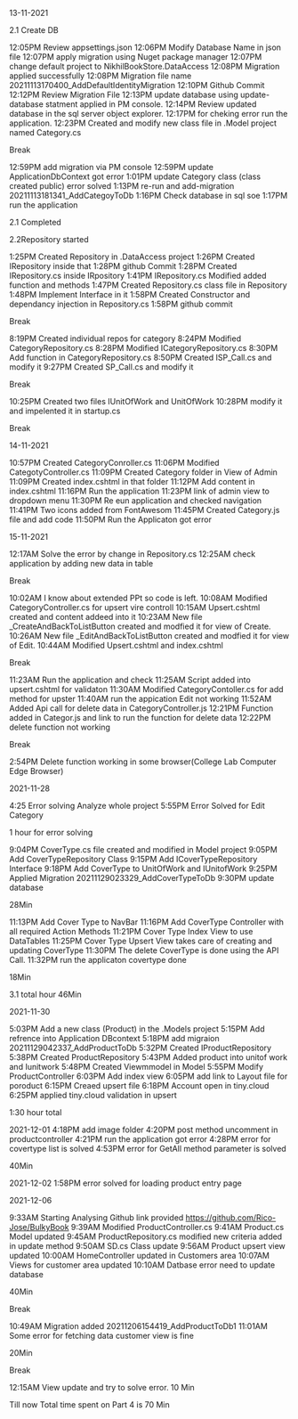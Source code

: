 

13-11-2021

2.1 Create DB

12:05PM Review appsettings.json
12:06PM Modify Database Name in json file
12:07PM apply migration using Nuget package manager
12:07PM change default project to NikhilBookStore.DataAccess
12:08PM Migration applied successfully
12:08PM Migration file name 20211113170400_AddDefaultIdentityMigration
12:10PM Github Commit
12:12PM Review Migration File
12:13PM update database using update-database statment applied in PM console.
12:14PM Review updated database in the sql server object explorer.
12:17PM for cheking error run the application.
12:23PM Created and modify new class file in .Model project named Category.cs

Break

12:59PM add migration via PM console
12:59PM update ApplicationDbContext got error
1:01PM update Category class (class created public) error solved
1:13PM re-run and add-migration 20211113181341_AddCategoyToDb
1:16PM Check database in sql soe
1:17PM run the application

2.1 Completed

2.2Repository started

1:25PM Created Repository in .DataAccess project
1:26PM Created IRepository inside that
1:28PM github Commit
1:28PM Created IRepository.cs inside IRpository
1:41PM IRepository.cs Modified added function and methods
1:47PM Created Repository.cs class file in Repository
1:48PM Implement Interface in it
1:58PM Created Constructor and dependancy injection in Repository.cs
1:58PM github commit

Break 

8:19PM Created individual repos for category
8:24PM Modified CategoryRepository.cs
8:28PM Modified ICategoryRepository.cs
8:30PM Add function in CategoryRepository.cs
8:50PM Created ISP_Call.cs and modify it
9:27PM Created SP_Call.cs and modify it

Break

10:25PM Created two files IUnitOfWork and UnitOfWork
10:28PM modify it and impelented it in startup.cs

Break

14-11-2021

10:57PM Created CategoryConroller.cs
11:06PM Modified CategotyController.cs
11:09PM Created Category folder in View of Admin
11:09PM Created index.cshtml in that folder
11:12PM Add content in index.cshtml 
11:16PM Run the application 
11:23PM link of admin view to dropdown menu
11:30PM Re eun application and checked navigation
11:41PM Two icons added from FontAwesom 
11:45PM Created Category.js file and add code
11:50PM Run the Applicaton got error


15-11-2021

12:17AM Solve the error by change in Repository.cs
12:25AM check application by adding new data in table

Break

10:02AM I know about extended PPt so code is left.
10:08AM Modified CategoryController.cs for upsert vire controll
10:15AM Upsert.cshtml created and content addeed into it
10:23AM New file _CreateAndBackToListButton created and modfied it for view of Create.
10:26AM New file _EditAndBackToListButton created and modfied it for view of Edit.
10:44AM Modified Upsert.cshtml and index.cshtml

Break

11:23AM Run the application and check
11:25AM Script added into upsert.cshtml for validaton
11:30AM Modified CategoryContoller.cs for add method for upster
11:40AM run the appication Edit not working
11:52AM Added Api call for delete data in CategoryController.js
12:21PM Function added in Categor.js and link to run the function for delete data
12:22PM delete function not working

Break 

2:54PM Delete function working in some browser(College Lab Computer Edge Browser)



2021-11-28

4:25 Error solving Analyze whole project
5:55PM Error Solved for Edit Category

1 hour for error solving

9:04PM CoverType.cs file created and modified in Model project
9:05PM Add CoverTypeRepository Class
9:15PM Add ICoverTypeRepository Interface
9:18PM Add CoverType to UnitOfWork and IUnitofWork
9:25PM Applied Migration 20211129023329_AddCoverTypeToDb
9:30PM update database

28Min

11:13PM Add Cover Type to NavBar
11:16PM Add CoverType Controller with all required Action Methods
11:21PM Cover Type Index View to use DataTables
11:25PM Cover Type Upsert View takes care of creating and updating CoverType
11:30PM The delete CoverType is done using the API Call.
11:32PM run the applicaton covertype done

18Min

3.1 total hour 46Min

2021-11-30

5:03PM Add a new class (Product) in the .Models project 
5:15PM Add refrence into Application DBcontext
5:18PM add migraion  20211129042337_AddProductToDb
5:32PM Created IProductRepository
5:38PM Created ProductRepository
5:43PM Added product into unitof work and Iunitwork
5:48PM Created Viewmmodel in Model
5:55PM Modify ProductController
6:03PM Add index view
6:05PM add link to Layout file for poroduct
6:15PM Creaed upsert file
6:18PM Account open in tiny.cloud
6:25PM applied tiny.cloud  validation  in upsert

1:30 hour total

2021-12-01
4:18PM add image folder 
4:20PM post method uncomment in productcontroller
4:21PM run the application got error
4:28PM error for covertype list is solved
4:53PM error for GetAll method parameter is solved

40Min

2021-12-02 
1:58PM error solved for loading product entry page
 

2021-12-06

9:33AM Starting Analysing Github link provided https://github.com/Rico-Jose/BulkyBook
9:39AM Modified  ProductController.cs
9:41AM Product.cs Model updated
9:45AM ProductRepository.cs modified new criteria added in update method
9:50AM SD.cs Class update
9:56AM Product upsert view updated
10:00AM HomeController updated in Customers area
10:07AM Views for customer area updated
10:10AM Datbase error need to update database

40Min

Break

10:49AM Migration added 20211206154419_AddProductToDb1
11:01AM Some error for fetching data customer view is fine

20Min

Break

12:15AM View update and try to solve error.
10 Min

Till now Total time spent on Part 4 is 70 Min
